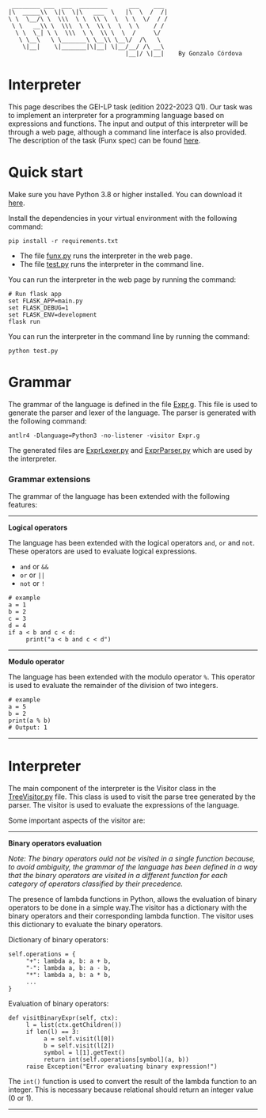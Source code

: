 
     ________ ___  ___  ________      ___    ___
    |\  _____\\  \|\  \|\   ___  \   |\  \  /  /|    
    \ \  \__/\ \  \\\  \ \  \\ \  \  \ \  \/  / /
     \ \   __\\ \  \\\  \ \  \\ \  \  \ \    / /    
      \ \  \_| \ \  \\\  \ \  \\ \  \  /     \/     
       \ \__\   \ \_______\ \__\\ \__\/  /\   \     
        \|__|    \|_______|\|__| \|__/__/ /\ __\
                                     |__|/ \|__|    By Gonzalo Córdova
# Interpreter

This page describes the GEI-LP task (edition 2022-2023 Q1). Our task was to implement an interpreter for a programming language based on expressions and functions. The input and output of this interpreter will be through a web page, although a command line interface is also provided. The description of the task (Funx spec) can be found [here](https://github.com/gebakx/lp-funcions).

# Quick start

Make sure you have Python 3.8 or higher installed. You can download it [here](https://www.python.org/downloads/).

Install the dependencies in your virtual environment with the following command:

```{bash}
pip install -r requirements.txt
```

- The file [funx.py](./funx.py) runs the interpreter in the web page. 
- The file [test.py](./test.py) runs the interpreter in the command line.

You can run the interpreter in the web page by running the command:

```{bash}
# Run flask app
set FLASK_APP=main.py
set FLASK_DEBUG=1
set FLASK_ENV=development
flask run
```

You can run the interpreter in the command line by running the command:

```{bash}
python test.py
```

# Grammar

The grammar of the language is defined in the file [Expr.g](./Expr.g). This file is used to generate the parser and lexer of the language. The parser is generated with the following command:
     
```{bash}
antlr4 -Dlanguage=Python3 -no-listener -visitor Expr.g
```

The generated files are [ExprLexer.py](./ExprLexer.py) and [ExprParser.py](./ExprParser.py) which are used by the interpreter.

### Grammar extensions

The grammar of the language has been extended with the following features:

___

**Logical operators**

The language has been extended with the logical operators `and`, `or` and `not`. These operators are used to evaluate logical expressions.

- `and` or `&&`
- `or` or `||`
- `not` or `!`

```{python}
# example
a = 1
b = 2
c = 3
d = 4
if a < b and c < d:
     print("a < b and c < d")
```
___

**Modulo operator**

The language has been extended with the modulo operator `%`. This operator is used to evaluate the remainder of the division of two integers.

```{python}
# example
a = 5
b = 2
print(a % b)
# Output: 1
```
___

# Interpreter

The main component of the interpreter is the Visitor class in the [TreeVisitor.py](./TreeVisitor.py) file. This class is used to visit the parse tree generated by the parser. The visitor is used to evaluate the expressions of the language.

Some important aspects of the visitor are:

___

**Binary operators evaluation**

*Note: The binary operators ould not be visited in a single function because, to avoid ambiguity, the grammar of the language has been defined in a way that the binary operators are visited in a different function for each category of operators classified by their precedence.*

The presence of lambda functions in Python, allows the evaluation of binary operators to be done in a simple way.The visitor has a dictionary with the binary operators and their corresponding lambda function. The visitor uses this dictionary to evaluate the binary operators.

Dictionary of binary operators:

```{python}
self.operations = {
     "+": lambda a, b: a + b,
     "-": lambda a, b: a - b,
     "*": lambda a, b: a * b,
     ...
}
```

Evaluation of binary operators:

```{python}
def visitBinaryExpr(self, ctx):
     l = list(ctx.getChildren())
     if len(l) == 3:
          a = self.visit(l[0])
          b = self.visit(l[2])
          symbol = l[1].getText()
          return int(self.operations[symbol](a, b))
     raise Exception("Error evaluating binary expression!")
```

The `int()` function is used to convert the result of the lambda function to an integer. This is necessary because relational should return an integer value (0 or 1).
___
